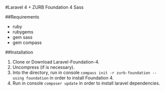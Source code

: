 #Laravel 4 + ZURB Foundation 4 Sass


##Requirements

- ruby
- rubygems
- gem sass
- gem compass

##Installation

1.  Clone or Download Laravel-Foundation-4.
2.  Uncompress (if is necessary).
3.  Into the directory, run in console  `compass init -r zurb-foundation --using foundation` in order to install Foundation 4.
4.  Run in console `composer update` in order to install laravel dependencies.
